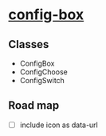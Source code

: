 # [config-box](https://github.com/jlongyam/config-box)

## Classes

- ConfigBox
- ConfigChoose
- ConfigSwitch

## Road map

- [ ] include icon as data-url